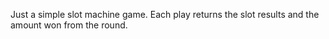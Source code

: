 Just a simple slot machine game. 
Each play returns the slot results and the amount won from the round.

